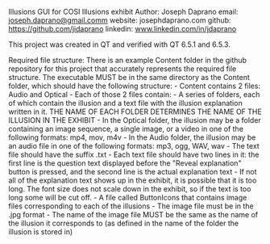 Illusions GUI for COSI Illusions exhibit
Author: Joseph Daprano
        email: joseph.daprano@gmail.comm
        website: josephdaprano.com
        github: https://github.com/jidaprano
        linkedin: www.linkedin.com/in/jdaprano

This project was created in QT and verified with QT 6.5.1 and 6.5.3.

Required file structure:
    There is an example Content folder in the github repository for this project that accurately represents the required file structure.
    The executable MUST be in the same directory as the Content folder, which should have the following structure:
      - Content contains 2 files: Audio and Optical
      - Each of those 2 files contain:
        - A series of folders, each of which contain the illusion and a text file with the illusion explanation written in it. THE NAME OF EACH FOLDER DETERMINES THE NAME OF THE ILLUSION IN THE EXHIBIT
                - In the Optical folder, the illusion may be a folder containing an image sequence, a single image, or a video in one of the following formats: mp4, mov, m4v
                - In the Audio folder, the illusion may be an audio file in one of the following formats: mp3, ogg, WAV, wav
                - The text file should have the suffix .txt
                        - Each text file should have two lines in it: the first line is the question text displayed before the "Reveal explanation" button is pressed, and the second line is the actual explanation text
                        - If not all of the explanation text shows up in the exhibit, it is possible that it is too long. The font size does not scale down in the exhibit, so if the text is too long some will be cut off.
        - A file called ButtonIcons that contains image files corresponding to each of the illusions
                - The image file must be in the .jpg format
                - The name of the image file MUST be the same as the name of the illusion it corresponds to (as defined in the name of the folder the illusion is stored in)

